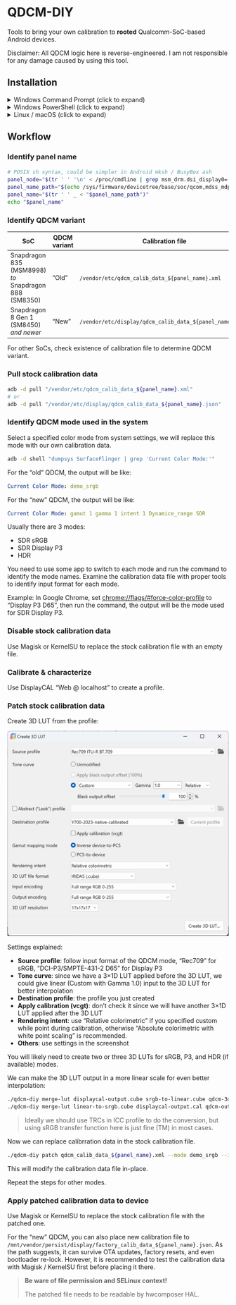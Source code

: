 # QDCM-DIY

Tools to bring your own calibration to **rooted** Qualcomm-SoC-based Android devices.

Disclaimer: All QDCM logic here is reverse-engineered. I am not responsible for any damage caused by using this tool.

## Installation

<details><summary>Windows Command Prompt (click to expand)</summary>

```batch
git clone https://github.com/dantmnf/qdcm-diy
cd qdcm-diy
py -m venv venv
venv\Scripts\activate.bat
pip install -r requirements.txt
```

</details>

<details><summary>Windows PowerShell (click to expand)</summary>

```powershell
git clone https://github.com/dantmnf/qdcm-diy
cd qdcm-diy
py -m venv venv
& .\venv\Scripts\activate.ps1
pip install -r requirements.txt
```

</details>

<details><summary>Linux / macOS (click to expand)</summary>

```sh
git clone https://github.com/dantmnf/qdcm-diy
cd qdcm-diy
python -m venv venv
source venv/bin/activate
pip install -r requirements.txt
```

</details>

## Workflow

### Identify panel name

```sh
# POSIX sh syntax, could be simpler in Android mksh / BusyBox ash
panel_node="$(tr ' ' '\n' < /proc/cmdline | grep msm_drm.dsi_display0= | cut -d= -f2 | cut -d: -f1)"
panel_name_path="$(echo /sys/firmware/devicetree/base/soc/qcom,mdss_mdp@*/"$panel_node"/qcom,mdss-dsi-panel-name)"
panel_name="$(tr ' ' _ < "$panel_name_path")"
echo "$panel_name"
```

### Identify QDCM variant

| SoC | QDCM variant | Calibration file |
| --- | ------------ | ----------------------- |
| Snapdragon 835 (MSM8998) <br> *to* <br> Snapdragon 888 (SM8350) | “Old” | `/vendor/etc/qdcm_calib_data_${panel_name}.xml` |
| Snapdragon 8 Gen 1 (SM8450) <br> *and newer* | “New” | `/vendor/etc/display/qdcm_calib_data_${panel_name}.json` |

For other SoCs, check existence of calibration file to determine QDCM variant.

### Pull stock calibration data

```sh
adb -d pull "/vendor/etc/qdcm_calib_data_${panel_name}.xml"
# or
adb -d pull "/vendor/etc/display/qdcm_calib_data_${panel_name}.json"
```

### Identify QDCM mode used in the system

Select a specified color mode from system settings, we will replace this mode with our own calibration data.

```sh
adb -d shell "dumpsys SurfaceFlinger | grep 'Current Color Mode:'"
```

For the “old” QDCM, the output will be like:

```yaml
Current Color Mode: demo_srgb
```

For the “new” QDCM, the output will be like:

```yaml
Current Color Mode: gamut 1 gamma 1 intent 1 Dynamice_range SDR
```

Usually there are 3 modes:

* SDR sRGB
* SDR Display P3
* HDR

You need to use some app to switch to each mode and run the command to identify the mode names. Examine the calibration data file with proper tools to identify input format for each mode.

Example: In Google Chrome, set [chrome://flags/#force-color-profile](chrome://flags/#force-color-profile) to “Display P3 D65”, then run the command, the output will be the mode used for SDR Display P3.

### Disable stock calibration data

Use Magisk or KernelSU to replace the stock calibration file with an empty file.

### Calibrate & characterize

Use DisplayCAL “Web @ localhost” to create a profile.

### Patch stock calibration data

Create 3D LUT from the profile:

![DisplayCAL 3D LUT](images/displaycal-3dlut.png)

Settings explained:

* **Source profile**: follow input format of the QDCM mode, “Rec709” for sRGB, “DCI-P3/SMPTE-431-2 D65” for Display P3
* **Tone curve**: since we have a 3×1D LUT applied before the 3D LUT, we could give linear (Custom with Gamma 1.0) input to the 3D LUT for better interpolation
* **Destination profile**: the profile you just created
* **Apply calibration (vcgt)**: don’t check it since we will have another 3×1D LUT applied after the 3D LUT
* **Rendering intent**: use “Relative colorimetric” if you specified custom while point during calibration, otherwise “Absolute colorimetric with white point scaling” is recommended.
* **Others**: use settings in the screenshot

You will likely need to create two or three 3D LUTs for sRGB, P3, and HDR (if available) modes.

We can make the 3D LUT output in a more linear scale for even better interpolation:

```sh
./qdcm-diy merge-lut displaycal-output.cube srgb-to-linear.cube qdcm-3dlut.cube
./qdcm-diy merge-lut linear-to-srgb.cube displaycal-output.cal qdcm-output-shaper.cube
```

> Ideally we should use TRCs in ICC profile to do the conversion, but using sRGB transfer function here is just fine (TM) in most cases.

Now we can replace calibrration data in the stock calibration file.

```sh
./qdcm-diy patch qdcm_calib_data_${panel_name}.xml --mode demo_srgb --input-shaper srgb-to-linear.cube --3dlut qdcm-3dlut.cube --output-shaper qdcm-output-shaper.cube
```

This will modify the calibration data file in-place.

Repeat the steps for other modes.

### Apply patched calibration data to device

Use Magisk or KernelSU to replace the stock calibration file with the patched one.

For the “new” QDCM, you can also place new calibration file to `/mnt/vendor/persist/display/factory_calib_data_${panel_name}.json`. As the path suggests, it can survive OTA updates, factory resets, and even bootloader re-lock. However, it is recommended to test the calibration data with Magisk / KernelSU first before placing it there.

> **Be ware of file permission and SELinux context!**
> 
> The patched file needs to be readable by hwcomposer HAL.

